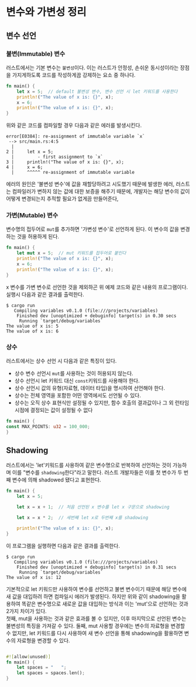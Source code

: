 # 변수와 가변성 정리

## 변수 선언

### 불변(Immutable) 변수

러스트에서는 기본 변수는 `불변성`이다. 이는 러스트가 안정성, 손쉬운 동시성이라는 장점을 가지게하도록 코드를 작성하게끔 강제하는 요소 중 하나다.

```rust
fn main() {
    let x = 5;  // default 불변성 변수, 변수 선언 시 let 키워드를 사용한다
    println!("The value of x is: {}", x);
    x = 6;
    println!("The value of x is: {}", x);
}
```

위와 같은 코드를 컴파일할 경우 다음과 같은 에러를 발생시킨다.

```
error[E0384]: re-assignment of immutable variable `x`
 --> src/main.rs:4:5
  |
2 |     let x = 5;
  |         - first assignment to `x`
3 |     println!("The value of x is: {}", x);
4 |     x = 6;
  |     ^^^^^ re-assignment of immutable variable
```

에러의 원인은 '불변성 변수'에 값을 재할당하려고 시도했기 때문에 발생한 에러, 러스트는 컴파일러가 변하지 않는 값에 대한 보증을 해주기 때문에, 개발자는 해당 변수의 값이 어떻게 변경되는지 추적할 필요가 없게끔 만들어준다,

### 가변(Mutable) 변수

변수명의 접두어로 `mut`를 추가하면 '가변성 변수'로 선언하게 된다. 이 변수의 값을 변경하는 것을 허용하게 된다.

```rust
fn main() {
    let mut x = 5;  // mut 키워드를 접두어로 붙인다
    println!("The value of x is: {}", x);
    x = 6;
    println!("The value of x is: {}", x);
}
```

x 변수를 가변 변수로 선언한 것을 제외하곤 위 예제 코드와 같은 내용의 프로그램이다. 실행시 다음과 같은 결과를 출력한다.

```
$ cargo run
   Compiling variables v0.1.0 (file:///projects/variables)
    Finished dev [unoptimized + debuginfo] target(s) in 0.30 secs
     Running `target/debug/variables`
The value of x is: 5
The value of x is: 6
```

### 상수

러스트에서는 상수 선언 시 다음과 같은 특징이 있다.

- 상수 변수 선언시 `mut`를 사용하는 것이 허용되지 않는다.
- 상수 선언시 let 키워드 대신 `const`키워드를 사용해야 한다.
- 상수 선언시 값의 유형(자료형, 데이터 타입)을 명시하여 선언해야 한다.
- 상수는 전체 영역을 포함한 어떤 영역에서도 선언될 수 있다.
- 상수는 오직 상수 표현식만 설정될 수 있지만, 함수 호출의 결과값이나 그 외 런타임 시점에 결정되는 값이 설정될 수 없다

```rust
fn main() {
const MAX_POINTS: u32 = 100_000;
}
```

## Shadowing

러스트에서는 'let'키워드를 사용하여 같은 변수명으로 반복하여 선언하는 것이 가능하며 이를 "변수를 `shadowing`한다"라고 말한다. 러스트 개발자들은 이를 첫 변수가 두 번째 변수에 의해 shadowed 됐다고 표현한다.

```rust
fn main() {
    let x = 5;

    let x = x + 1;  // 처음 선언된 x 변수를 let x 구문으로 shadowing

    let x = x * 2;  // 세번째 let x로 두번째 x를 shadowing

    println!("The value of x is: {}", x);
}
```

이 프로그램을 실행하면 다음과 같은 결과를 출력한다.

```
$ cargo run
   Compiling variables v0.1.0 (file:///projects/variables)
    Finished dev [unoptimized + debuginfo] target(s) in 0.31 secs
     Running `target/debug/variables`
The value of x is: 12
```

기본적으로 let 키워드만 사용하여 변수를 선언하고 불변 변수이기 때문에 해당 변수에 새 값을 대입하려 하면 컴파일시 에러가 발생된다. 하지만 위와 같이 shadowing을 활용하여 똑같은 변수명으로 새로운 값을 대입하는 방식과 이는 'mut'으로 선언하는 것과 2가지 차이가 있다.    
첫째, mut을 사용하는 것과 같은 효과를 볼 수 있지만, 이후 마지막으로 선언된 변수는 불변성의 특징을 가져갈 수 있다.
둘째, mut 사용할 경우에는 변수의 자료형을 변경할 수 없지만, let 키워드를 다시 사용하여 새 변수 선언을 통해 shadowing을 활용하면 변수의 자료형을 변경할 수 있다.

```rust

#![allow(unused)]
fn main() {
    let spaces = "   ";
    let spaces = spaces.len();
}
```